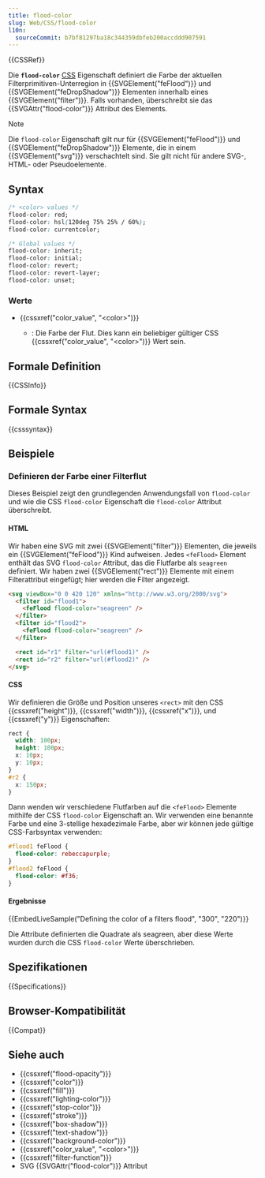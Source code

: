 ```yaml
---
title: flood-color
slug: Web/CSS/flood-color
l10n:
  sourceCommit: b7bf81297ba18c344359dbfeb200accddd907591
---
```


{{CSSRef}}

Die **`flood-color`** [CSS](/de/docs/Web/CSS) Eigenschaft definiert die Farbe der aktuellen Filterprimitiven-Unterregion in {{SVGElement("feFlood")}} und {{SVGElement("feDropShadow")}} Elementen innerhalb eines {{SVGElement("filter")}}. Falls vorhanden, überschreibt sie das {{SVGAttr("flood-color")}} Attribut des Elements.

> [!NOTE]
> Die `flood-color` Eigenschaft gilt nur für {{SVGElement("feFlood")}} und {{SVGElement("feDropShadow")}} Elemente, die in einem {{SVGElement("svg")}} verschachtelt sind. Sie gilt nicht für andere SVG-, HTML- oder Pseudoelemente.

## Syntax

```css
/* <color> values */
flood-color: red;
flood-color: hsl(120deg 75% 25% / 60%);
flood-color: currentcolor;

/* Global values */
flood-color: inherit;
flood-color: initial;
flood-color: revert;
flood-color: revert-layer;
flood-color: unset;
```

### Werte

- {{cssxref("color_value", "&lt;color>")}}

  - : Die Farbe der Flut. Dies kann ein beliebiger gültiger CSS {{cssxref("color_value", "&lt;color>")}} Wert sein.

## Formale Definition

{{CSSInfo}}

## Formale Syntax

{{csssyntax}}

## Beispiele

### Definieren der Farbe einer Filterflut

Dieses Beispiel zeigt den grundlegenden Anwendungsfall von `flood-color` und wie die CSS `flood-color` Eigenschaft die `flood-color` Attribut überschreibt.

#### HTML

Wir haben eine SVG mit zwei {{SVGElement("filter")}} Elementen, die jeweils ein {{SVGElement("feFlood")}} Kind aufweisen. Jedes `<feFlood>` Element enthält das SVG `flood-color` Attribut, das die Flutfarbe als `seagreen` definiert. Wir haben zwei {{SVGElement("rect")}} Elemente mit einem Filterattribut eingefügt; hier werden die Filter angezeigt.

```html
<svg viewBox="0 0 420 120" xmlns="http://www.w3.org/2000/svg">
  <filter id="flood1">
    <feFlood flood-color="seagreen" />
  </filter>
  <filter id="flood2">
    <feFlood flood-color="seagreen" />
  </filter>

  <rect id="r1" filter="url(#flood1)" />
  <rect id="r2" filter="url(#flood2)" />
</svg>
```

#### CSS

Wir definieren die Größe und Position unseres `<rect>` mit den CSS {{cssxref("height")}}, {{cssxref("width")}}, {{cssxref("x")}}, und {{cssxref("y")}} Eigenschaften:

```css
rect {
  width: 100px;
  height: 100px;
  x: 10px;
  y: 10px;
}
#r2 {
  x: 150px;
}
```

Dann wenden wir verschiedene Flutfarben auf die `<feFlood>` Elemente mithilfe der CSS `flood-color` Eigenschaft an. Wir verwenden eine benannte Farbe und eine 3-stellige hexadezimale Farbe, aber wir können jede gültige CSS-Farbsyntax verwenden:

```css
#flood1 feFlood {
  flood-color: rebeccapurple;
}
#flood2 feFlood {
  flood-color: #f36;
}
```

#### Ergebnisse

{{EmbedLiveSample("Defining the color of a filters flood", "300", "220")}}

Die Attribute definierten die Quadrate als seagreen, aber diese Werte wurden durch die CSS `flood-color` Werte überschrieben.

## Spezifikationen

{{Specifications}}

## Browser-Kompatibilität

{{Compat}}

## Siehe auch

- {{cssxref("flood-opacity")}}
- {{cssxref("color")}}
- {{cssxref("fill")}}
- {{cssxref("lighting-color")}}
- {{cssxref("stop-color")}}
- {{cssxref("stroke")}}
- {{cssxref("box-shadow")}}
- {{cssxref("text-shadow")}}
- {{cssxref("background-color")}}
- {{cssxref("color_value", "&lt;color>")}}
- {{cssxref("filter-function")}}
- SVG {{SVGAttr("flood-color")}} Attribut
